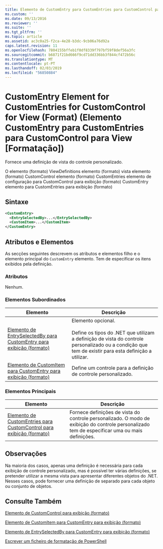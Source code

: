```yaml
---
title: Elemento de CustomEntry para CustomEntries para CustomControl para exibição (formato) | Documentos da Microsoft
ms.custom: ''
ms.date: 09/13/2016
ms.reviewer: ''
ms.suite: ''
ms.tgt_pltfrm: ''
ms.topic: article
ms.assetid: ac3c0a25-f2ca-4e28-b3dc-9cb06a76d92a
caps.latest.revision: 11
ms.openlocfilehash: 7804155bffeb1f0df8339f797bf59f8def56a3fc
ms.sourcegitcommit: b6871f21bd666f9cd71dd336bb3f844cf472b56c
ms.translationtype: MT
ms.contentlocale: pt-PT
ms.lasthandoff: 02/03/2019
ms.locfileid: "56850884"
---
```

# <a name="customentry-element-for-customentries-for-customcontrol-for-view-format"></a>CustomEntry Element for CustomEntries for CustomControl for View (Format) (Elemento CustomEntry para CustomEntries para CustomControl para View [Formatação])

Fornece uma definição de vista do controle personalizado.

O elemento (formato) ViewDefinitions elemento (formato) vista elemento (formato) CustomControl elemento (formato) CustomEntries elemento de configuração para CustomControl para exibição (formato) CustomEntry elemento para CustomEntries para exibição (formato)

## <a name="syntax"></a>Sintaxe

```xml
<CustomEntry>
  <EntrySelectedBy>...</EntrySelectedBy>
  <CustomItem>...</CustomItem>
</CustomEntry>
```

## <a name="attributes-and-elements"></a>Atributos e Elementos

As secções seguintes descrevem os atributos e elementos filho e o elemento principal do `CustomEntry` elemento. Tem de especificar os itens exibidos pela definição.

### <a name="attributes"></a>Atributos

Nenhum.

### <a name="child-elements"></a>Elementos Subordinados

|Elemento|Descrição|
|-------------|-----------------|
|[Elemento de EntrySelectedBy para CustomEntry para exibição (formato)](./entryselectedby-element-for-customentry-for-customcontrol-for-view-format.md)|Elemento opcional.<br /><br /> Define os tipos do .NET que utilizam a definição de vista do controle personalizado ou a condição que tem de existir para esta definição a utilizar.|
|[Elemento de CustomItem para CustomEntry para exibição (formato)](./customitem-element-for-customentry-for-customcontrol-for-view-format.md)|Define um controle para a definição de controle personalizado.|

### <a name="parent-elements"></a>Elementos Principais

|Elemento|Descrição|
|-------------|-----------------|
|[Elemento de CustomEntries para CustomControl para exibição (formato)](./customentries-element-for-customcontrol-for-view-format.md)|Fornece definições de vista do controle personalizado. O modo de exibição do controle personalizado tem de especificar uma ou mais definições.|

## <a name="remarks"></a>Observações

Na maioria dos casos, apenas uma definição é necessária para cada exibição de controle personalizado, mas é possível ter várias definições, se pretender utilizar a mesma vista para apresentar diferentes objetos do .NET. Nesses casos, pode fornecer uma definição de separado para cada objeto ou conjunto de objetos.

## <a name="see-also"></a>Consulte Também

[Elemento de CustomControl para exibição (formato)](./customcontrol-element-for-view-format.md)

[Elemento de CustomItem para CustomEntry para exibição (formato)](./customitem-element-for-customentry-for-customcontrol-for-view-format.md)

[Elemento de EntrySelectedBy para CustomEntry para exibição (formato)](./entryselectedby-element-for-customentry-for-customcontrol-for-view-format.md)

[Escrever um ficheiro de formatação de PowerShell](./writing-a-powershell-formatting-file.md)
